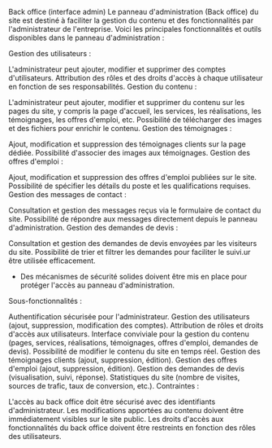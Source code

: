  Back office (interface admin)
 Le panneau d'administration (Back office) du site est destiné à faciliter la gestion du contenu et des fonctionnalités par l'administrateur de l'entreprise. Voici les principales fonctionnalités et outils disponibles dans le panneau d'administration :

Gestion des utilisateurs :

L'administrateur peut ajouter, modifier et supprimer des comptes d'utilisateurs.
Attribution des rôles et des droits d'accès à chaque utilisateur en fonction de ses responsabilités.
Gestion du contenu :

L'administrateur peut ajouter, modifier et supprimer du contenu sur les pages du site, y compris la page d'accueil, les services, les réalisations, les témoignages, les offres d'emploi, etc.
Possibilité de télécharger des images et des fichiers pour enrichir le contenu.
Gestion des témoignages :

Ajout, modification et suppression des témoignages clients sur la page dédiée.
Possibilité d'associer des images aux témoignages.
Gestion des offres d'emploi :

Ajout, modification et suppression des offres d'emploi publiées sur le site.
Possibilité de spécifier les détails du poste et les qualifications requises.
Gestion des messages de contact :

Consultation et gestion des messages reçus via le formulaire de contact du site.
Possibilité de répondre aux messages directement depuis le panneau d'administration.
Gestion des demandes de devis :

Consultation et gestion des demandes de devis envoyées par les visiteurs du site.
Possibilité de trier et filtrer les demandes pour faciliter le suivi.ur être utilisée efficacement.
- Des mécanismes de sécurité solides doivent être mis en place pour protéger l'accès au panneau d'administration.


Sous-fonctionnalités :

Authentification sécurisée pour l'administrateur.
Gestion des utilisateurs (ajout, suppression, modification des comptes).
Attribution de rôles et droits d'accès aux utilisateurs.
Interface conviviale pour la gestion du contenu (pages, services, réalisations, témoignages, offres d'emploi, demandes de devis).
Possibilité de modifier le contenu du site en temps réel.
Gestion des témoignages clients (ajout, suppression, édition).
Gestion des offres d'emploi (ajout, suppression, édition).
Gestion des demandes de devis (visualisation, suivi, réponse).
Statistiques du site (nombre de visites, sources de trafic, taux de conversion, etc.).
Contraintes :

L'accès au back office doit être sécurisé avec des identifiants d'administrateur.
Les modifications apportées au contenu doivent être immédiatement visibles sur le site public.
Les droits d'accès aux fonctionnalités du back office doivent être restreints en fonction des rôles des utilisateurs.
